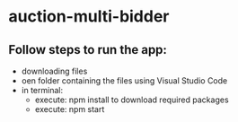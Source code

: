 # auction-multi-bidder


## Follow steps to run the app:
- downloading files
- oen folder containing the files using Visual Studio Code
- in terminal:
  - execute: npm install to download required packages
  - execute: npm start
